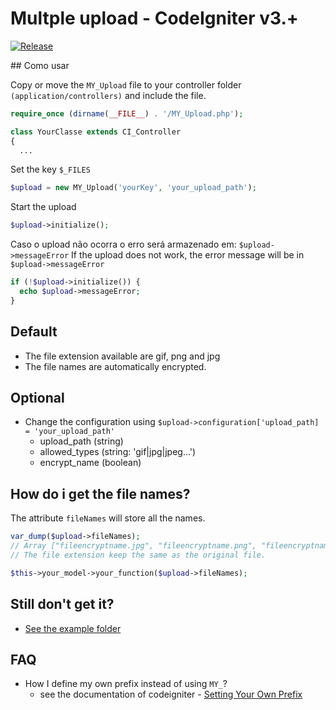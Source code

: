 # Multple upload - CodeIgniter v3.+
<p>
  <a href="https://github.com/rafa-acioly/ci-multi-up/releases">
    <img src="https://img.shields.io/github/release/rafa-acioly/ci-multi-up.svg" alt="Release">
  </a>
</p>
## Como usar

Copy or move the `MY_Upload` file to your controller folder `(application/controllers)` and
include the file.
```php
require_once (dirname(__FILE__) . '/MY_Upload.php');

class YourClasse extends CI_Controller
{
  ...
```

Set the key `$_FILES`
```php
$upload = new MY_Upload('yourKey', 'your_upload_path');
```

Start the upload
```php
$upload->initialize();
```

Caso o upload não ocorra o erro será armazenado em: `$upload->messageError`
If the upload does not work, the error message will be in `$upload->messageError`
```php
if (!$upload->initialize()) {
  echo $upload->messageError;
}
```
## Default

- The file extension available are gif, png and jpg
- The file names are automatically encrypted.

## Optional

- Change the configuration using `$upload->configuration['upload_path] = 'your_upload_path'`
  - upload_path   (string)
  - allowed_types (string: 'gif|jpg|jpeg...')
  - encrypt_name  (boolean)

## How do i get the file names?

The attribute `fileNames` will store all the names.
```php
var_dump($upload->fileNames);
// Array ["fileencryptname.jpg", "fileencryptname.png", "fileencryptname.gif"];
// The file extension keep the same as the original file.

$this->your_model->your_function($upload->fileNames);
```

## Still don't get it?

- [See the example folder](https://github.com/rafa-acioly/ci-multi-up/tree/master/example)


## FAQ

- How I define my own prefix instead of using `MY_`?
  - see the documentation of codeigniter - [Setting Your Own Prefix](http://www.codeigniter.com/user_guide/general/core_classes.html?highlight=my_#setting-your-own-prefix)